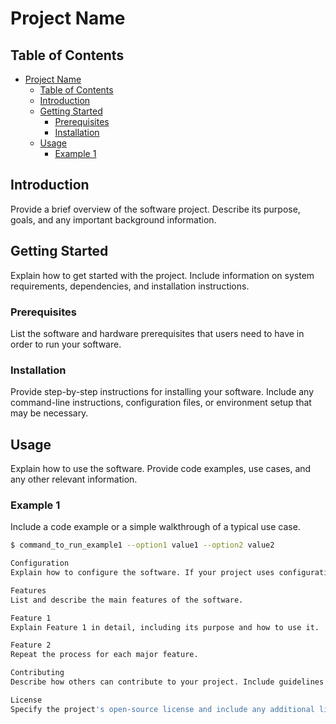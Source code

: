# Project Name

## Table of Contents

- [Project Name](#project-name)
	- [Table of Contents](#table-of-contents)
	- [Introduction](#introduction)
	- [Getting Started](#getting-started)
		- [Prerequisites](#prerequisites)
		- [Installation](#installation)
	- [Usage](#usage)
		- [Example 1](#example-1)

## Introduction

Provide a brief overview of the software project. Describe its purpose, goals, and any important background information.

## Getting Started

Explain how to get started with the project. Include information on system requirements, dependencies, and installation instructions.

### Prerequisites

List the software and hardware prerequisites that users need to have in order to run your software.

### Installation

Provide step-by-step instructions for installing your software. Include any command-line instructions, configuration files, or environment setup that may be necessary.

## Usage

Explain how to use the software. Provide code examples, use cases, and any other relevant information.

### Example 1

Include a code example or a simple walkthrough of a typical use case.

```bash
$ command_to_run_example1 --option1 value1 --option2 value2

Configuration
Explain how to configure the software. If your project uses configuration files, provide details on the available settings and their meanings.

Features
List and describe the main features of the software.

Feature 1
Explain Feature 1 in detail, including its purpose and how to use it.

Feature 2
Repeat the process for each major feature.

Contributing
Describe how others can contribute to your project. Include guidelines for code contributions, bug reporting, and any coding standards to follow.

License
Specify the project's open-source license and include any additional license-related information.